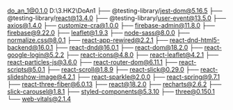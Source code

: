 do_an_1@0.1.0 D:\3.HK2\DoAn1
├── @testing-library/jest-dom@5.16.5
├── @testing-library/react@13.4.0
├── @testing-library/user-event@13.5.0
├── axios@1.4.0
├── customize-cra@1.0.0
├── firebase-admin@11.8.0
├── firebase@9.22.0
├── leaflet@1.9.3
├── node-sass@8.0.0
├── normalize.css@8.0.1
├── react-app-rewired@2.2.1
├── react-dnd-html5-backend@16.0.1
├── react-dnd@16.0.1
├── react-dom@18.2.0
├── react-google-login@5.2.2
├── react-icons@4.8.0
├── react-leaflet@4.2.1
├── react-particles-js@3.6.0
├── react-router-dom@6.11.1
├── react-scripts@5.0.1
├── react-scroll@1.8.9
├── react-slick@0.29.0
├── react-slideshow-image@4.2.1
├── react-sparkle@2.0.0
├── react-spring@9.7.1
├── react-three-fiber@6.0.13
├── react@18.2.0
├── recharts@2.6.2
├── slick-carousel@1.8.1
├── styled-components@5.3.10
├── three@0.150.1
└── web-vitals@2.1.4
